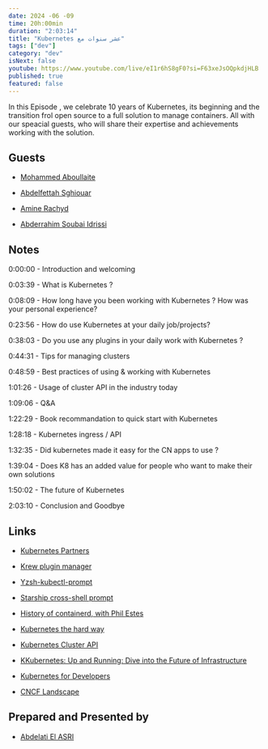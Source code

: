 ```yaml
---
date: 2024 -06 -09
time: 20h:00min
duration: "2:03:14"
title: "Kubernetes عشر سنوات مع"
tags: ["dev"]
category: "dev"
isNext: false
youtube: https://www.youtube.com/live/eI1r6hS8gF0?si=F63xeJsOQpkdjHLB
published: true
featured: false
---
```


In this Episode , we celebrate 10 years of Kubernetes, its beginning and the transition frol open source to a full solution to manage containers. All with our speacial guests, who will share their expertise and achievements working with the solution. 

## Guests

- [Mohammed Aboullaite](http://aboullaite.me/)

- [Abdelfettah Sghiouar](https://twitter.com/boredabdel)

- [Amine Rachyd](https://x.com/RachydAmine)

- [Abderrahim Soubai Idrissi](https://www.soubai.me/)


## Notes

0:00:00 - Introduction and welcoming

0:03:39 - What is Kubernetes ?

0:08:09 - How long have you been working with Kubernetes ? How was your personal experience? 

0:23:56 - How do use Kubernetes at your daily job/projects?

0:38:03 - Do you use any plugins in your daily work with Kubernetes ? 

0:44:31 - Tips for managing clusters

0:48:59 - Best practices of using & working with Kubernetes 

1:01:26 - Usage of cluster API in the industry today

1:09:06 - Q&A

1:22:29 - Book recommandation to quick start with Kubernetes

1:28:18 - Kubernetes ingress / API 

1:32:35 - Did kubernetes made it easy for the CN apps to use ?

1:39:04 - Does K8 has an added value for people who want to make their own solutions

1:50:02 - The future of Kubernetes

2:03:10 - Conclusion and Goodbye


## Links

- [Kubernetes Partners](https://kubernetes.io/partners/#iframe-landscape-kcsp)

- [Krew plugin manager](https://krew.sigs.k8s.io/)

- [Yzsh-kubectl-prompt](https://github.com/superbrothers/zsh-kubectl-prompt)

- [Starship cross-shell prompt](https://starship.rs/)

- [History of containerd, with Phil Estes](https://kubernetespodcast.com/episode/208-containerd/)

- [Kubernetes the hard way](https://github.com/kelseyhightower/kubernetes-the-hard-way)

- [Kubernetes Cluster API](https://cluster-api.sigs.k8s.io/)

- [KKubernetes: Up and Running: Dive into the Future of Infrastructure](https://books.google.co.ma/books?id=-5izDwAAQBAJ&printsec=copyright&redir_esc=y#v=onepage&q&f=false)

- [Kubernetes for Developers](https://www.manning.com/books/kubernetes-for-developers)

- [CNCF Landscape](https://landscape.cncf.io/)

## Prepared and Presented by

- [Abdelati El ASRI](https://twitter.com/kaizendae)
